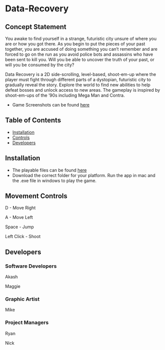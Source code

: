 # Data-Recovery

## Concept Statement

You awake to find yourself in a strange, futuristic city unsure of where you are or how you got there. As you begin to put the pieces of your past together, you are accused of doing something you can’t remember and are forced to go on the run as you avoid police bots and assassins who have been sent to kill you. Will you be able to uncover the truth of your past, or will you be consumed by the city?

Data Recovery is a 2D side-scrolling, level-based, shoot-em-up where the player must fight through different parts of a dystopian, futuristic city to gradually reveal the story. Explore the world to find new abilities to help defeat bosses and unlock access to new areas. The gameplay is inspired by shoot-em-ups of the ’90s including Mega Man and Contra. 

- Game Screenshots can be found
[here](https://github.com/Hexadoon/Data-Recovery/tree/master/Data-Recovery/Screenshots)

## Table of Contents

- [Installation](https://github.com/Hexadoon/Data-Recovery/blob/master/README.md#installation)
- [Controls](https://github.com/Hexadoon/Data-Recovery/blob/master/README.md#movement-controls)
- [Developers](https://github.com/Hexadoon/Data-Recovery/blob/master/README.md#developers)

## Installation

- The playable files can be found 
[here](https://github.com/Hexadoon/Data-Recovery/tree/master/Data-Recovery/CurrentGame)
- Download the correct folder for your platform. Run the app in mac and the .exe file in windows to play the game.

## Movement Controls

D - Move Right

A - Move Left

Space - Jump

Left Click - Shoot

## Developers

### Software Developers

Akash

Maggie

### Graphic Artist

Mike

### Project Managers

Ryan

Nick
